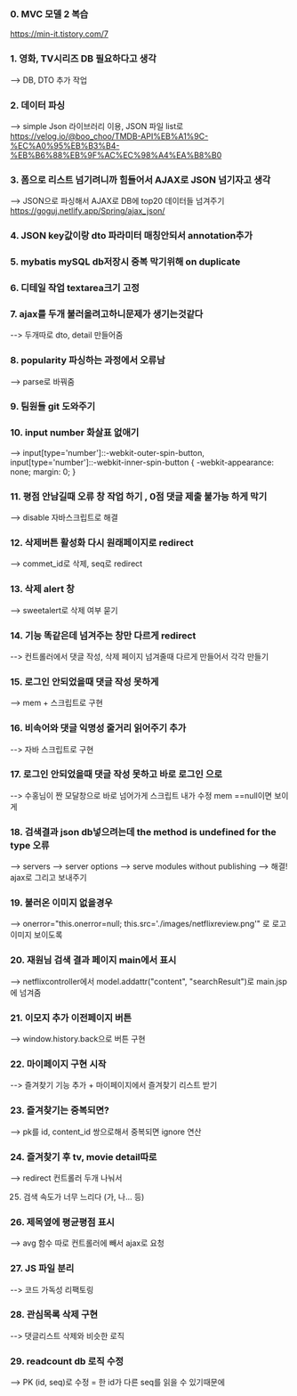 ### 0. MVC 모델 2 복습 

https://min-it.tistory.com/7

### 1. 영화, TV시리즈 DB 필요하다고 생각

--> DB, DTO 추가 작업

### 2. 데이터 파싱 

--> simple Json 라이브러리 이용, JSON 파일 list로 https://velog.io/@boo_choo/TMDB-API%EB%A1%9C-%EC%A0%95%EB%B3%B4-%EB%B6%88%EB%9F%AC%EC%98%A4%EA%B8%B0

### 3. 폼으로 리스트 넘기려니까 힘들어서 AJAX로 JSON 넘기자고 생각

--> JSON으로 파싱해서 AJAX로 DB에 top20 데이터들 넘겨주기 https://goguj.netlify.app/Spring/ajax_json/
   
### 4. JSON  key값이랑 dto 파라미터 매칭안되서 annotation추가 

### 5. mybatis mySQL db저장시 중복 막기위해 on duplicate

### 6. 디테일 작업 textarea크기 고정

### 7. ajax를 두개 불러올려고하니문제가 생기는것같다

--> 두개따로 dto, detail 만들어줌 

### 8. popularity 파싱하는  과정에서 오류남 

--> parse로 바꿔줌 

### 9. 팀원들 git 도와주기

### 10. input number 화살표 없애기 

--> input[type='number']::-webkit-outer-spin-button,
input[type='number']::-webkit-inner-spin-button {
	  -webkit-appearance: none;
	  margin: 0;
}

### 11.  평점 안남길때 오류 창 작업 하기 , 0점 댓글 제출 불가능 하게 막기 

--> disable 자바스크립트로 해결

### 12. 삭제버튼 활성화 다시 원래페이지로 redirect

--> commet_id로 삭제, seq로 redirect 

### 13. 삭제 alert 창 

--> sweetalert로 삭제 여부 묻기

### 14. 기능 똑같은데 넘겨주는 창만 다르게 redirect 

--> 컨트롤러에서 댓글 작성, 삭제 페이지 넘겨줄때 다르게 만들어서 각각 만들기 

### 15. 로그인 안되었을때 댓글 작성 못하게 

--> mem + 스크립트로 구현 

### 16. 비속어와 댓글 익명성 줄거리 읽어주기 추가 

--> 자바 스크립트로 구현 

### 17. 로그인 안되었을때 댓글 작성 못하고 바로 로그인 으로 

--> 수홍님이 짠 모달창으로 바로 넘어가게 스크립트 내가 수정 mem ==null이면 보이게 

### 18. 검색결과 json db넣으려는데 the method is undefined for the type 오류 

--> servers --> server options --> serve modules without publishing --> 해결! ajax로 그리고 보내주기 

### 19. 불러온 이미지 없을경우 

--> onerror="this.onerror=null; this.src='./images/netflixreview.png'" 로 로고 이미지 보이도록

### 20. 재원님 검색 결과 페이지 main에서 표시 

--> netflixcontroller에서 model.addattr("content", "searchResult")로 main.jsp에 넘겨줌

### 21. 이모지 추가 이전페이지 버튼

--> window.history.back으로 버튼 구현

### 22. 마이페이지 구현 시작 
--> 즐겨찾기 기능 추가 + 마이페이지에서 즐겨찾기 리스트 받기

### 23. 즐겨찾기는 중복되면?
--> pk를 id, content_id 쌍으로해서 중복되면 ignore 연산 

### 24. 즐겨찾기 후 tv, movie detail따로 
--> redirect 컨트롤러 두개 나눠서

25. 검색 속도가 너무 느리다 (가, 나... 등) 

### 26. 제목옆에 평균평점 표시 
--> avg 함수 따로 컨트롤러에 빼서 ajax로 요청

### 27. JS 파일 분리
--> 코드 가독성 리팩토링

### 28. 관심목록 삭제 구현 
--> 댓글리스트 삭제와 비슷한 로직

### 29. readcount db 로직 수정
--> PK (id, seq)로 수정 = 한 id가 다른 seq를 읽을 수 있기때문에

